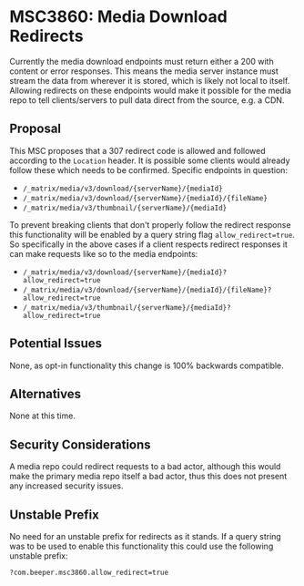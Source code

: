 # MSC3860: Media Download Redirects

Currently the media download endpoints must return either a 200 with content or error responses. This
means the media server instance must stream the data from wherever it is stored, which is likely not
local to itself. Allowing redirects on these endpoints would  make it possible for the media repo to
tell clients/servers to pull data direct from the source, e.g. a CDN.

## Proposal

This MSC proposes that a 307 redirect code is allowed and followed according to the `Location`
header. It is possible some clients would already follow these which needs to be confirmed. Specific
endpoints in question:

+ `/_matrix/media/v3/download/{serverName}/{mediaId}`
+ `/_matrix/media/v3/download/{serverName}/{mediaId}/{fileName}`
+ `/_matrix/media/v3/thumbnail/{serverName}/{mediaId}`

To prevent breaking clients that don't properly follow the redirect response this functionality will
be enabled by a query string flag `allow_redirect=true`. So specifically in the above cases if a
client respects redirect responses it can make requests like so to the media endpoints:

+ `/_matrix/media/v3/download/{serverName}/{mediaId}?allow_redirect=true`
+ `/_matrix/media/v3/download/{serverName}/{mediaId}/{fileName}?allow_redirect=true`
+ `/_matrix/media/v3/thumbnail/{serverName}/{mediaId}?allow_redirect=true`

## Potential Issues

None, as opt-in functionality this change is 100% backwards compatible.

## Alternatives

None at this time.

## Security Considerations

A media repo could redirect requests to a bad actor, although this would make the primary media
repo itself a bad actor, thus this does not present any increased security issues.

## Unstable Prefix

No need for an unstable prefix for redirects as it stands. If a query string was to be used to
enable this functionality this could use the following unstable prefix:

```
?com.beeper.msc3860.allow_redirect=true
```
